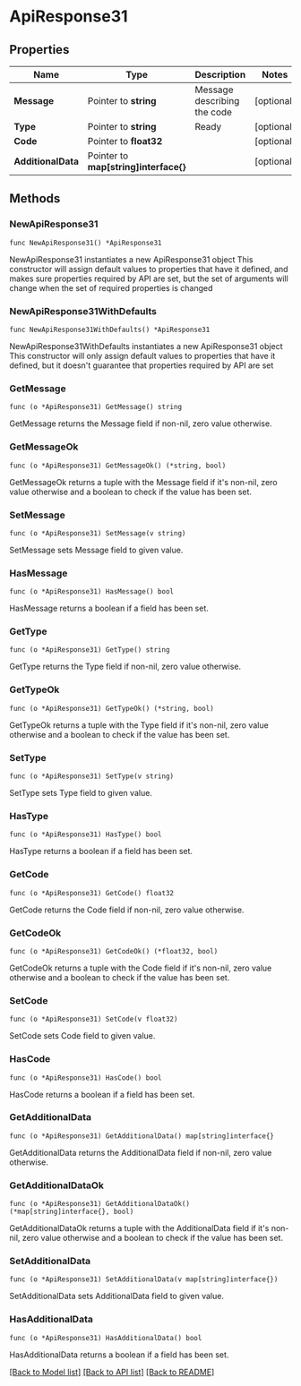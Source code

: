 # ApiResponse31

## Properties

Name | Type | Description | Notes
------------ | ------------- | ------------- | -------------
**Message** | Pointer to **string** | Message describing the code | [optional] 
**Type** | Pointer to **string** | Ready | [optional] 
**Code** | Pointer to **float32** |  | [optional] 
**AdditionalData** | Pointer to **map[string]interface{}** |  | [optional] 

## Methods

### NewApiResponse31

`func NewApiResponse31() *ApiResponse31`

NewApiResponse31 instantiates a new ApiResponse31 object
This constructor will assign default values to properties that have it defined,
and makes sure properties required by API are set, but the set of arguments
will change when the set of required properties is changed

### NewApiResponse31WithDefaults

`func NewApiResponse31WithDefaults() *ApiResponse31`

NewApiResponse31WithDefaults instantiates a new ApiResponse31 object
This constructor will only assign default values to properties that have it defined,
but it doesn't guarantee that properties required by API are set

### GetMessage

`func (o *ApiResponse31) GetMessage() string`

GetMessage returns the Message field if non-nil, zero value otherwise.

### GetMessageOk

`func (o *ApiResponse31) GetMessageOk() (*string, bool)`

GetMessageOk returns a tuple with the Message field if it's non-nil, zero value otherwise
and a boolean to check if the value has been set.

### SetMessage

`func (o *ApiResponse31) SetMessage(v string)`

SetMessage sets Message field to given value.

### HasMessage

`func (o *ApiResponse31) HasMessage() bool`

HasMessage returns a boolean if a field has been set.

### GetType

`func (o *ApiResponse31) GetType() string`

GetType returns the Type field if non-nil, zero value otherwise.

### GetTypeOk

`func (o *ApiResponse31) GetTypeOk() (*string, bool)`

GetTypeOk returns a tuple with the Type field if it's non-nil, zero value otherwise
and a boolean to check if the value has been set.

### SetType

`func (o *ApiResponse31) SetType(v string)`

SetType sets Type field to given value.

### HasType

`func (o *ApiResponse31) HasType() bool`

HasType returns a boolean if a field has been set.

### GetCode

`func (o *ApiResponse31) GetCode() float32`

GetCode returns the Code field if non-nil, zero value otherwise.

### GetCodeOk

`func (o *ApiResponse31) GetCodeOk() (*float32, bool)`

GetCodeOk returns a tuple with the Code field if it's non-nil, zero value otherwise
and a boolean to check if the value has been set.

### SetCode

`func (o *ApiResponse31) SetCode(v float32)`

SetCode sets Code field to given value.

### HasCode

`func (o *ApiResponse31) HasCode() bool`

HasCode returns a boolean if a field has been set.

### GetAdditionalData

`func (o *ApiResponse31) GetAdditionalData() map[string]interface{}`

GetAdditionalData returns the AdditionalData field if non-nil, zero value otherwise.

### GetAdditionalDataOk

`func (o *ApiResponse31) GetAdditionalDataOk() (*map[string]interface{}, bool)`

GetAdditionalDataOk returns a tuple with the AdditionalData field if it's non-nil, zero value otherwise
and a boolean to check if the value has been set.

### SetAdditionalData

`func (o *ApiResponse31) SetAdditionalData(v map[string]interface{})`

SetAdditionalData sets AdditionalData field to given value.

### HasAdditionalData

`func (o *ApiResponse31) HasAdditionalData() bool`

HasAdditionalData returns a boolean if a field has been set.


[[Back to Model list]](../README.md#documentation-for-models) [[Back to API list]](../README.md#documentation-for-api-endpoints) [[Back to README]](../README.md)


